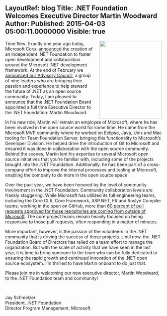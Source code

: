 LayoutRef: blog
Title: .NET Foundation Welcomes Executive Director Martin Woodward
Author: 
Published: 2015-04-03 05:00:11.0000000
Visible: true
---
<p><a href="/assets/members/MartinW.jpg"><img width="200" height="250" style="float: right; padding-left: 20px;" alt="" src="https://www.dotnetfoundation.org/Media/Default/Images/MartinW.jpg" /></a>Time flies. Exactly one year ago today, Microsoft Corp. <a href="http://www.dotnetfoundation.org/blog/net-foundation-established-to-foster-open-development">announced</a> the creation of an independent .NET Foundation to foster open development and collaboration around the Microsoft .NET development framework. At the end of February we <a href="http://www.dotnetfoundation.org/blog/welcoming-the-newly-minted-advisory-net-foundation-advisory-council-members">announced our Advisory Council</a>, a group of nine leaders who are bringing their passion and experience to help steward the future of .NET as an open source community. Today, I am pleased to announce that the .NET Foundation Board appointed a full time Executive Director to the .NET Foundation: Martin Woodward.</p>

<p>In his new role, Martin will remain an employee of Microsoft, where he has been involved in the open source world for some time. He came from the Microsoft MVP community where he worked on Eclipse, Java, Unix and Mac tooling for Team Foundation Server, bringing this functionality to Microsoft&rsquo;s Developer Division. He helped drive the introduction of Git to Microsoft and ensured it was done in collaboration with the open source community. Behind the scenes, Martin lent his expertise to several Microsoft open source initiatives that you&rsquo;re familiar with, including some of the projects brought into the .NET Foundation. Additionally, he has been part of a cross-company effort to improve the internal processes and tooling at Microsoft, enabling the company to do more in the open source space.</p>

<p>Over the past year, we have been honored by the level of community involvement in the .NET Foundation. Community collaboration levels are frankly staggering. While Microsoft has utilized its full engineering teams, including the Core CLR, Core Framework, ASP.NET, F# and Roslyn Compiler teams, working in the open on GitHub, more than <a href="https://twitter.com/DotNet/status/578933457914466304">60 percent of pull requests approved for those repositories are coming from outside of Microsoft</a>. The core project teams remain heavily focused on being responsive to those pull requests, often responding in a matter of minutes.</p>

<p>More important, however, is the passion of the volunteers in the .NET community that is driving the success of those projects. Until now, the .NET Foundation Board of Directors has relied on a team effort to manage the organization. But with the scale of activity that we have seen in the last year, it is time to bring someone to the team who can be fully dedicated to ensuring the rapid growth and continued innovation of the .NET open source ecosystem. I&rsquo;m thrilled to have Martin onboard to do just that.</p>

<p>Please join me in welcoming our new executive director, Martin Woodward, to the .NET Foundation team and community!</p>

<p>&nbsp;</p>

<p>Jay Schmelzer<br />President, .NET Foundation<br />Director Program Management, Microsoft</p>
